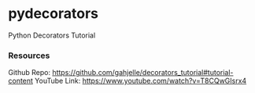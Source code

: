 # pydecorators
Python Decorators Tutorial

### Resources

Github Repo: https://github.com/gahjelle/decorators_tutorial#tutorial-content
YouTube Link: https://www.youtube.com/watch?v=T8CQwGIsrx4
